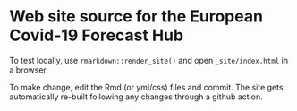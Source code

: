 # Web site source for the European Covid-19 Forecast Hub

To test locally, use `rmarkdown::render_site()` and open `_site/index.html` in a browser.

To make change, edit the Rmd (or yml/css) files and commit. The site gets automatically re-built following any changes through a github action.
